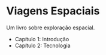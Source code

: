 # Viagens Espaciais
Um livro sobre exploração espacial.
- Capítulo 1: Introdução
- Capítulo 2: Tecnologia